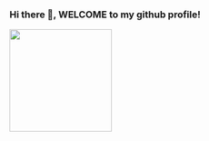 ### Hi there 👋, WELCOME to my github profile!

<div>
  <a href="https://github.com/pultzlucas">
  <img height="180em" src="https://github-readme-stats.vercel.app/api/top-langs/?username=pultzlucas&layout=compact&langs_count=7&theme=dracula">
</div>
